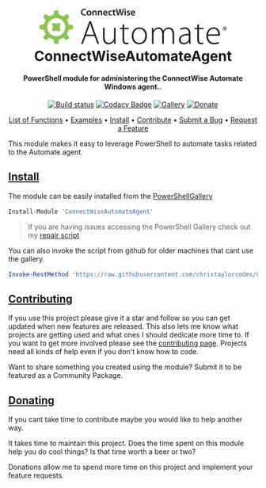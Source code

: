 <h1 align="center">
  <br>
  <img src=".\Media\automate-horiz-master.webp" alt="logo" width="75%"></a>
  <br>
  ConnectWiseAutomateAgent
  <br>
</h1>

<h4 align="center">PowerShell module for administering the ConnectWise Automate Windows agent.</a>.</h4>

<div align="center">

[![Build status](https://ci.appveyor.com/api/projects/status/gkmh0h0234s1x7rt?svg=true)](https://ci.appveyor.com/project/christaylorcodes/connectwiseAutomateAgent)
[![Codacy Badge](https://api.codacy.com/project/badge/Grade/8aa3633cda3d41d5baa5e9f595b8124f)](https://www.codacy.com/gh/christaylorcodes/ConnectWiseAutomateAgent/dashboard?utm_source=github.com&amp;utm_medium=referral&amp;utm_content=christaylorcodes/ConnectWiseAutomateAgent&amp;utm_campaign=Badge_Grade)
[![Gallery](https://img.shields.io/powershellgallery/v/ConnectWiseAutomateAgent?label=PS%20Gallery&logo=powershell&logoColor=white)](https://www.powershellgallery.com/packages/ConnectWiseAutomateAgent)
[![Donate](https://img.shields.io/badge/$-donate-ff69b4.svg?maxAge=2592000&amp;style=flat)](https://paypal.me/ChrisTaylorCodes)

</div>

<p align="center">
    <a href="ConnectWiseAutomateAgent_Functions.md">List of Functions</a> •
    <a href="https://github.com/christaylorcodes/ConnectWiseAutomateAgent/tree/master/Examples">Examples</a> •
    <a href="#Install">Install</a> •
    <a href="https://github.com/christaylorcodes/GitHub-Template/blob/main/CONTRIBUTING.md">Contribute</a> •
    <a href="https://github.com/christaylorcodes/GitHub-Template/blob/main/CONTRIBUTING.md#reporting-bugs">Submit a Bug</a> •
    <a href="https://github.com/christaylorcodes/GitHub-Template/blob/main/CONTRIBUTING.md#suggesting-enhancements">Request a Feature</a>
</p>

<!-- Summary -->

This module makes it easy to leverage PowerShell to automate tasks related to the Automate agent.

<!-- Summary -->

## [Install](https://www.powershellgallery.com/packages/ConnectWiseAutomateAgent)

The module can be easily installed from the [PowerShellGallery](https://www.powershellgallery.com/packages/ConnectWiseAutomateAgent)

```powershell
Install-Module 'ConnectWiseAutomateAgent'
```

>If you are having issues accessing the PowerShell Gallery check out my [repair script](https://github.com/christaylorcodes/Initialize-PSGallery)

You can also invoke the script from github for older machines that cant use the gallery.
```powershell
Invoke-RestMethod 'https://raw.githubusercontent.com/christaylorcodes/ConnectWiseAutomateAgent/main/ConnectWiseAutomateAgent.ps1' | Invoke-Expression
```

## [Contributing](https://github.com/christaylorcodes/GitHub-Template/blob/main/CONTRIBUTING.md)

If you use this project please give it a star and follow so you can get updated when new features are released. This also lets me know what projects are getting used and what ones I should dedicate more time to. If you want to get more involved please see the [contributing page](https://github.com/christaylorcodes/GitHub-Template/blob/main/CONTRIBUTING.md). Projects need all kinds of help even if you don't know how to code.

Want to share something you created using the module? Submit it to be featured as a Community Package.

## [Donating](https://github.com/christaylorcodes/GitHub-Template/blob/main/DONATE.md)

If you cant take time to contribute maybe you would like to help another way.

It takes time to maintain this project. Does the time spent on this module help you do cool things? Is that time worth a beer or two?

Donations allow me to spend more time on this project and implement your feature requests.
